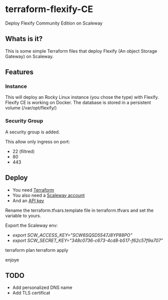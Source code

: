 # terraform-flexify-CE

Deploy Flexify Community Edition on Scaleway
  

## Whats is it? 

This is some simple Terraform files that deploy Flexify (An object Storage Gateway) on Scaleway.
 

## Features
### Instance

This will deploy an Rocky Linux instance (you chose the type) with Flexify.
Flexify CE is working on Docker.
The database is stored in a persistent volume (/var/opt/flexify/)


### Security Group

A security group is added.

This allow only ingress on port:

- 22 (filtred)
- 80
- 443

  
## Deploy

- You need [Terraform](https://www.terraform.io/downloads.html)
- You also need a [Scaleway account](https://console.scaleway.com/)
- And an [API key](https://www.scaleway.com/en/docs/console/my-project/quickstart/#how-to-generate-an-api-key)


Rename the terraform.tfvars.template file in terraform.tfvars and set the variable to yours.


Export the Scaleway env:

- *export SCW_ACCESS_KEY="SCW6SQSD5547J8YP88PO"*
- *export SCW_SECRET_KEY="348c0736-c673-4cd8-b517-f62c57f9a707"*

terraform plan
terraform apply

enjoye

## TODO

- Add personalized DNS name
- Add TLS certificat
